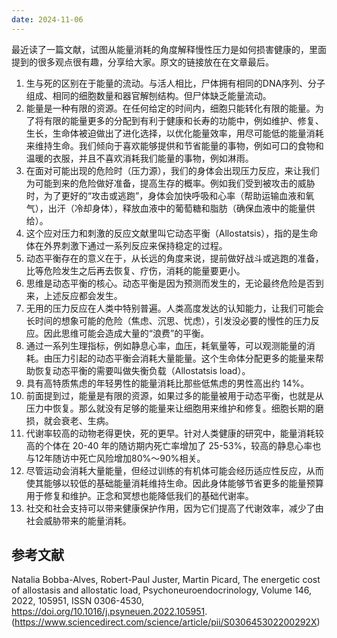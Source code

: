 ```yaml
---
date: 2024-11-06
---
```



最近读了一篇文献，试图从能量消耗的角度解释慢性压力是如何损害健康的，里面提到的很多观点很有趣，分享给大家。原文的链接放在在文章最后。

1. 生与死的区别在于能量的流动。与活人相比，尸体拥有相同的DNA序列、分子组成、相同的细胞数量和器官解刨结构。但尸体缺乏能量流动。
2. 能量是一种有限的资源。在任何给定的时间内，细胞只能转化有限的能量。为了将有限的能量更多的分配到有利于健康和长寿的功能中，例如维护、修复、生长，生命体被迫做出了进化选择，以优化能量效率，用尽可能低的能量消耗来维持生命。我们倾向于喜欢能够提供和节省能量的事物，例如可口的食物和温暖的衣服，并且不喜欢消耗我们能量的事物，例如淋雨。
3. 在面对可能出现的危险时（压力源），我们的身体会出现压力反应，来让我们为可能到来的危险做好准备，提高生存的概率。例如我们受到被攻击的威胁时，为了更好的“攻击或逃跑”，身体会加快呼吸和心率（帮助运输血液和氧气），出汗（冷却身体），释放血液中的葡萄糖和脂肪（确保血液中的能量供给）。
4. 这个应对压力和刺激的反应文献里叫它动态平衡（Allostatsis），指的是生命体在外界刺激下通过一系列反应来保持稳定的过程。
5. 动态平衡存在的意义在于，从长远的角度来说，提前做好战斗或逃跑的准备，比等危险发生之后再去恢复、疗伤，消耗的能量要更小。
6. 思维是动态平衡的核心。动态平衡是因为预测而发生的，无论最终危险是否到来，上述反应都会发生。
7. 无用的压力反应在人类中特别普遍。人类高度发达的认知能力，让我们可能会长时间的想象可能的危险（焦虑、沉思、忧虑），引发没必要的慢性的压力反应。因此思维可能会造成大量的“浪费”的平衡。
8. 通过一系列生理指标，例如静息心率，血压，耗氧量等，可以观测能量的消耗。由压力引起的动态平衡会消耗大量能量。这个生命体分配更多的能量来帮助恢复动态平衡的需要叫做失衡负载（Allostatsis load）。
9. 具有高特质焦虑的年轻男性的能量消耗比那些低焦虑的男性高出约 14%。
10. 前面提到过，能量是有限的资源，如果过多的能量被用于动态平衡，也就是从压力中恢复。那么就没有足够的能量来让细胞用来维护和修复。细胞长期的磨损，就会衰老、生病。
11. 代谢率较高的动物老得更快，死的更早。针对人类健康的研究中，能量消耗较高的个体在 20-40 年的随访期内死亡率增加了 25-53%，较高的静息心率也与12年随访中死亡风险增加80%～90%相关。
12. 尽管运动会消耗大量能量，但经过训练的有机体可能会经历适应性反应，从而使其能够以较低的基础能量消耗维持生命。因此身体能够节省更多的能量预算用于修复和维护。正念和冥想也能降低我们的基础代谢率。
13. 社交和社会支持可以带来健康保护作用，因为它们提高了代谢效率，减少了由社会威胁带来的能量消耗。

## 参考文献

Natalia Bobba-Alves, Robert-Paul Juster, Martin Picard,
The energetic cost of allostasis and allostatic load,
Psychoneuroendocrinology, Volume 146, 2022, 105951, ISSN 0306-4530,
https://doi.org/10.1016/j.psyneuen.2022.105951.
(https://www.sciencedirect.com/science/article/pii/S030645302200292X)